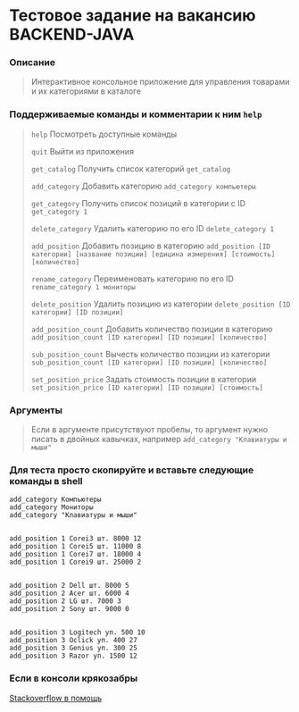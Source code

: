# Тестовое задание на вакансию BACKEND-JAVA

### Описание
> Интерактивное консольное приложение для управления товарами и их категориями в каталоге

### Поддерживаемые команды и комментарии к ним `help`

> `help` Посмотреть доступные команды
> 
> `quit` Выйти из приложения
> 
> `get_catalog` Получить список категорий `get_catalog`
> 
> `add_category` Добавить категорию `add_category компьютеры`
> 
> `get_category` Получить список позиций в категории с ID `get_category 1`
> 
> `delete_category` Удалить категорию по его ID `delete_category 1`
> 
> `add_position` Добавить позицию в категорию `add_position [ID категории] [название позиции] [едицина измерения] [стоимость] [количество]`
> 
> `rename_category` Переименовать категорию по его ID `rename_category 1 мониторы`
> 
> `delete_position` Удалить позицию из категории `delete_position [ID категории] [ID позиции]`
> 
> `add_position_count` Добавить количество позиции в категорию `add_position_count [ID категории] [ID позиции] [количество]`
> 
> `sub_position_count` Вычесть количество позиции из категории `sub_position_count [ID категории] [ID позиции] [количество]`
> 
> `set_position_price` Задать стоимость позиции в категории `set_position_price [ID категории] [ID позиции] [стоимость]`

### Аргументы
> Если в аргументе присутствуют пробелы, то аргумент нужно писать в двойных кавычках, например `add_category "Клавиатуры и мыши"` 

### Для теста просто скопируйте и вставьте следующие команды в shell

    add_category Компьютеры
    add_category Мониторы
    add_category "Клавиатуры и мыши"


    add_position 1 Corei3 шт. 8000 12
    add_position 1 Corei5 шт. 11000 8
    add_position 1 Corei7 шт. 18000 4
    add_position 1 Corei9 шт. 25000 2


    add_position 2 Dell шт. 8000 5
    add_position 2 Acer шт. 6000 4
    add_position 2 LG шт. 7000 3
    add_position 2 Sony шт. 9000 0


    add_position 3 Logitech уп. 500 10
    add_position 3 Oclick уп. 400 27
    add_position 3 Genius уп. 300 25
    add_position 3 Razor уп. 1500 12

### Если в консоли крякозабры
[Stackoverflow в помощь](https://ru.stackoverflow.com/questions/1258031/%D0%9D%D0%B5-%D0%BE%D1%82%D0%BE%D0%B1%D1%80%D0%B0%D0%B6%D0%B0%D0%B5%D1%82%D1%81%D1%8F-%D0%BA%D0%B8%D1%80%D0%B8%D0%BB%D0%B8%D1%86%D0%B0-%D0%B2-%D0%BA%D0%BE%D0%BD%D1%81%D0%BE%D0%BB%D0%B8)